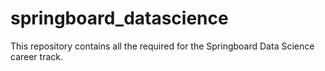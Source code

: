 # springboard_datascience
This repository contains all the required for the Springboard Data Science career track.
